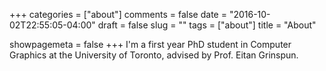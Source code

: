 +++
categories = ["about"]
comments = false
date = "2016-10-02T22:55:05-04:00"
draft = false
slug = ""
tags = ["about"]
title = "About"

showpagemeta = false
+++
I'm a first year PhD student in Computer Graphics
at the University of Toronto,
advised by Prof. Eitan Grinspun.